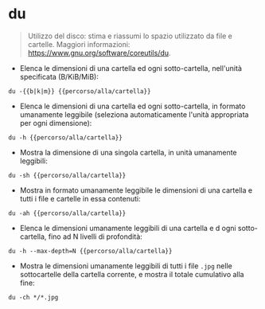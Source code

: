 # du

> Utilizzo del disco: stima e riassumi lo spazio utilizzato da file e cartelle.
> Maggiori informazioni: <https://www.gnu.org/software/coreutils/du>.

- Elenca le dimensioni di una cartella ed ogni sotto-cartella, nell'unità specificata (B/KiB/MiB):

`du -{{b|k|m}} {{percorso/alla/cartella}}`

- Elenca le dimensioni di una cartella ed ogni sotto-cartella, in formato umanamente leggibile (seleziona automaticamente l'unità appropriata per ogni dimensione):

`du -h {{percorso/alla/cartella}}`

- Mostra la dimensione di una singola cartella, in unità umanamente leggibili:

`du -sh {{percorso/alla/cartella}}`

- Mostra in formato umanamente leggibile le dimensioni di una cartella e tutti i file e cartelle in essa contenuti:

`du -ah {{percorso/alla/cartella}}`

- Elenca le dimensioni umanamente leggibili di una cartella e d ogni sotto-cartella, fino ad N livelli di profondità:

`du -h --max-depth=N {{percorso/alla/cartella}}`

- Mostra le dimensioni umanamente leggibili di tutti i file `.jpg` nelle sottocartelle della cartella corrente, e mostra il totale cumulativo alla fine:

`du -ch */*.jpg`
